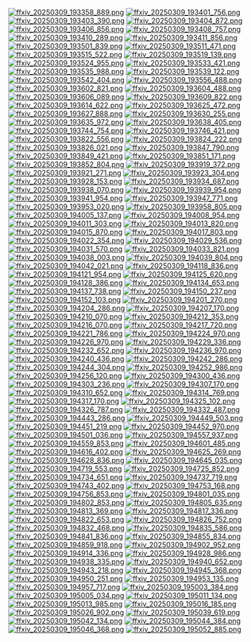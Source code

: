 [![ffxiv_20250309_193358_889.png](./image_j_thumb/ffxiv_20250309_193358_889.png.thumb.jpg)](./image_j/ffxiv_20250309_193358_889.png) 
[![ffxiv_20250309_193401_756.png](./image_j_thumb/ffxiv_20250309_193401_756.png.thumb.jpg)](./image_j/ffxiv_20250309_193401_756.png) 
[![ffxiv_20250309_193403_390.png](./image_j_thumb/ffxiv_20250309_193403_390.png.thumb.jpg)](./image_j/ffxiv_20250309_193403_390.png) 
[![ffxiv_20250309_193404_872.png](./image_j_thumb/ffxiv_20250309_193404_872.png.thumb.jpg)](./image_j/ffxiv_20250309_193404_872.png) 
[![ffxiv_20250309_193406_856.png](./image_j_thumb/ffxiv_20250309_193406_856.png.thumb.jpg)](./image_j/ffxiv_20250309_193406_856.png) 
[![ffxiv_20250309_193408_757.png](./image_j_thumb/ffxiv_20250309_193408_757.png.thumb.jpg)](./image_j/ffxiv_20250309_193408_757.png) 
[![ffxiv_20250309_193410_289.png](./image_j_thumb/ffxiv_20250309_193410_289.png.thumb.jpg)](./image_j/ffxiv_20250309_193410_289.png) 
[![ffxiv_20250309_193411_856.png](./image_j_thumb/ffxiv_20250309_193411_856.png.thumb.jpg)](./image_j/ffxiv_20250309_193411_856.png) 
[![ffxiv_20250309_193501_839.png](./image_j_thumb/ffxiv_20250309_193501_839.png.thumb.jpg)](./image_j/ffxiv_20250309_193501_839.png) 
[![ffxiv_20250309_193511_471.png](./image_j_thumb/ffxiv_20250309_193511_471.png.thumb.jpg)](./image_j/ffxiv_20250309_193511_471.png) 
[![ffxiv_20250309_193515_522.png](./image_j_thumb/ffxiv_20250309_193515_522.png.thumb.jpg)](./image_j/ffxiv_20250309_193515_522.png) 
[![ffxiv_20250309_193519_139.png](./image_j_thumb/ffxiv_20250309_193519_139.png.thumb.jpg)](./image_j/ffxiv_20250309_193519_139.png) 
[![ffxiv_20250309_193524_955.png](./image_j_thumb/ffxiv_20250309_193524_955.png.thumb.jpg)](./image_j/ffxiv_20250309_193524_955.png) 
[![ffxiv_20250309_193533_421.png](./image_j_thumb/ffxiv_20250309_193533_421.png.thumb.jpg)](./image_j/ffxiv_20250309_193533_421.png) 
[![ffxiv_20250309_193535_988.png](./image_j_thumb/ffxiv_20250309_193535_988.png.thumb.jpg)](./image_j/ffxiv_20250309_193535_988.png) 
[![ffxiv_20250309_193539_122.png](./image_j_thumb/ffxiv_20250309_193539_122.png.thumb.jpg)](./image_j/ffxiv_20250309_193539_122.png) 
[![ffxiv_20250309_193542_404.png](./image_j_thumb/ffxiv_20250309_193542_404.png.thumb.jpg)](./image_j/ffxiv_20250309_193542_404.png) 
[![ffxiv_20250309_193556_488.png](./image_j_thumb/ffxiv_20250309_193556_488.png.thumb.jpg)](./image_j/ffxiv_20250309_193556_488.png) 
[![ffxiv_20250309_193602_821.png](./image_j_thumb/ffxiv_20250309_193602_821.png.thumb.jpg)](./image_j/ffxiv_20250309_193602_821.png) 
[![ffxiv_20250309_193604_488.png](./image_j_thumb/ffxiv_20250309_193604_488.png.thumb.jpg)](./image_j/ffxiv_20250309_193604_488.png) 
[![ffxiv_20250309_193606_089.png](./image_j_thumb/ffxiv_20250309_193606_089.png.thumb.jpg)](./image_j/ffxiv_20250309_193606_089.png) 
[![ffxiv_20250309_193609_822.png](./image_j_thumb/ffxiv_20250309_193609_822.png.thumb.jpg)](./image_j/ffxiv_20250309_193609_822.png) 
[![ffxiv_20250309_193614_622.png](./image_j_thumb/ffxiv_20250309_193614_622.png.thumb.jpg)](./image_j/ffxiv_20250309_193614_622.png) 
[![ffxiv_20250309_193625_472.png](./image_j_thumb/ffxiv_20250309_193625_472.png.thumb.jpg)](./image_j/ffxiv_20250309_193625_472.png) 
[![ffxiv_20250309_193627_888.png](./image_j_thumb/ffxiv_20250309_193627_888.png.thumb.jpg)](./image_j/ffxiv_20250309_193627_888.png) 
[![ffxiv_20250309_193630_255.png](./image_j_thumb/ffxiv_20250309_193630_255.png.thumb.jpg)](./image_j/ffxiv_20250309_193630_255.png) 
[![ffxiv_20250309_193635_972.png](./image_j_thumb/ffxiv_20250309_193635_972.png.thumb.jpg)](./image_j/ffxiv_20250309_193635_972.png) 
[![ffxiv_20250309_193638_405.png](./image_j_thumb/ffxiv_20250309_193638_405.png.thumb.jpg)](./image_j/ffxiv_20250309_193638_405.png) 
[![ffxiv_20250309_193744_754.png](./image_j_thumb/ffxiv_20250309_193744_754.png.thumb.jpg)](./image_j/ffxiv_20250309_193744_754.png) 
[![ffxiv_20250309_193746_421.png](./image_j_thumb/ffxiv_20250309_193746_421.png.thumb.jpg)](./image_j/ffxiv_20250309_193746_421.png) 
[![ffxiv_20250309_193822_556.png](./image_j_thumb/ffxiv_20250309_193822_556.png.thumb.jpg)](./image_j/ffxiv_20250309_193822_556.png) 
[![ffxiv_20250309_193824_222.png](./image_j_thumb/ffxiv_20250309_193824_222.png.thumb.jpg)](./image_j/ffxiv_20250309_193824_222.png) 
[![ffxiv_20250309_193826_021.png](./image_j_thumb/ffxiv_20250309_193826_021.png.thumb.jpg)](./image_j/ffxiv_20250309_193826_021.png) 
[![ffxiv_20250309_193847_790.png](./image_j_thumb/ffxiv_20250309_193847_790.png.thumb.jpg)](./image_j/ffxiv_20250309_193847_790.png) 
[![ffxiv_20250309_193849_421.png](./image_j_thumb/ffxiv_20250309_193849_421.png.thumb.jpg)](./image_j/ffxiv_20250309_193849_421.png) 
[![ffxiv_20250309_193851_171.png](./image_j_thumb/ffxiv_20250309_193851_171.png.thumb.jpg)](./image_j/ffxiv_20250309_193851_171.png) 
[![ffxiv_20250309_193852_804.png](./image_j_thumb/ffxiv_20250309_193852_804.png.thumb.jpg)](./image_j/ffxiv_20250309_193852_804.png) 
[![ffxiv_20250309_193919_372.png](./image_j_thumb/ffxiv_20250309_193919_372.png.thumb.jpg)](./image_j/ffxiv_20250309_193919_372.png) 
[![ffxiv_20250309_193921_271.png](./image_j_thumb/ffxiv_20250309_193921_271.png.thumb.jpg)](./image_j/ffxiv_20250309_193921_271.png) 
[![ffxiv_20250309_193923_304.png](./image_j_thumb/ffxiv_20250309_193923_304.png.thumb.jpg)](./image_j/ffxiv_20250309_193923_304.png) 
[![ffxiv_20250309_193928_153.png](./image_j_thumb/ffxiv_20250309_193928_153.png.thumb.jpg)](./image_j/ffxiv_20250309_193928_153.png) 
[![ffxiv_20250309_193934_687.png](./image_j_thumb/ffxiv_20250309_193934_687.png.thumb.jpg)](./image_j/ffxiv_20250309_193934_687.png) 
[![ffxiv_20250309_193938_070.png](./image_j_thumb/ffxiv_20250309_193938_070.png.thumb.jpg)](./image_j/ffxiv_20250309_193938_070.png) 
[![ffxiv_20250309_193939_954.png](./image_j_thumb/ffxiv_20250309_193939_954.png.thumb.jpg)](./image_j/ffxiv_20250309_193939_954.png) 
[![ffxiv_20250309_193941_954.png](./image_j_thumb/ffxiv_20250309_193941_954.png.thumb.jpg)](./image_j/ffxiv_20250309_193941_954.png) 
[![ffxiv_20250309_193947_771.png](./image_j_thumb/ffxiv_20250309_193947_771.png.thumb.jpg)](./image_j/ffxiv_20250309_193947_771.png) 
[![ffxiv_20250309_193953_020.png](./image_j_thumb/ffxiv_20250309_193953_020.png.thumb.jpg)](./image_j/ffxiv_20250309_193953_020.png) 
[![ffxiv_20250309_193958_805.png](./image_j_thumb/ffxiv_20250309_193958_805.png.thumb.jpg)](./image_j/ffxiv_20250309_193958_805.png) 
[![ffxiv_20250309_194005_137.png](./image_j_thumb/ffxiv_20250309_194005_137.png.thumb.jpg)](./image_j/ffxiv_20250309_194005_137.png) 
[![ffxiv_20250309_194008_954.png](./image_j_thumb/ffxiv_20250309_194008_954.png.thumb.jpg)](./image_j/ffxiv_20250309_194008_954.png) 
[![ffxiv_20250309_194011_303.png](./image_j_thumb/ffxiv_20250309_194011_303.png.thumb.jpg)](./image_j/ffxiv_20250309_194011_303.png) 
[![ffxiv_20250309_194013_820.png](./image_j_thumb/ffxiv_20250309_194013_820.png.thumb.jpg)](./image_j/ffxiv_20250309_194013_820.png) 
[![ffxiv_20250309_194015_870.png](./image_j_thumb/ffxiv_20250309_194015_870.png.thumb.jpg)](./image_j/ffxiv_20250309_194015_870.png) 
[![ffxiv_20250309_194017_803.png](./image_j_thumb/ffxiv_20250309_194017_803.png.thumb.jpg)](./image_j/ffxiv_20250309_194017_803.png) 
[![ffxiv_20250309_194022_354.png](./image_j_thumb/ffxiv_20250309_194022_354.png.thumb.jpg)](./image_j/ffxiv_20250309_194022_354.png) 
[![ffxiv_20250309_194029_536.png](./image_j_thumb/ffxiv_20250309_194029_536.png.thumb.jpg)](./image_j/ffxiv_20250309_194029_536.png) 
[![ffxiv_20250309_194031_570.png](./image_j_thumb/ffxiv_20250309_194031_570.png.thumb.jpg)](./image_j/ffxiv_20250309_194031_570.png) 
[![ffxiv_20250309_194033_821.png](./image_j_thumb/ffxiv_20250309_194033_821.png.thumb.jpg)](./image_j/ffxiv_20250309_194033_821.png) 
[![ffxiv_20250309_194038_003.png](./image_j_thumb/ffxiv_20250309_194038_003.png.thumb.jpg)](./image_j/ffxiv_20250309_194038_003.png) 
[![ffxiv_20250309_194039_804.png](./image_j_thumb/ffxiv_20250309_194039_804.png.thumb.jpg)](./image_j/ffxiv_20250309_194039_804.png) 
[![ffxiv_20250309_194042_021.png](./image_j_thumb/ffxiv_20250309_194042_021.png.thumb.jpg)](./image_j/ffxiv_20250309_194042_021.png) 
[![ffxiv_20250309_194118_836.png](./image_j_thumb/ffxiv_20250309_194118_836.png.thumb.jpg)](./image_j/ffxiv_20250309_194118_836.png) 
[![ffxiv_20250309_194121_954.png](./image_j_thumb/ffxiv_20250309_194121_954.png.thumb.jpg)](./image_j/ffxiv_20250309_194121_954.png) 
[![ffxiv_20250309_194125_620.png](./image_j_thumb/ffxiv_20250309_194125_620.png.thumb.jpg)](./image_j/ffxiv_20250309_194125_620.png) 
[![ffxiv_20250309_194128_386.png](./image_j_thumb/ffxiv_20250309_194128_386.png.thumb.jpg)](./image_j/ffxiv_20250309_194128_386.png) 
[![ffxiv_20250309_194134_653.png](./image_j_thumb/ffxiv_20250309_194134_653.png.thumb.jpg)](./image_j/ffxiv_20250309_194134_653.png) 
[![ffxiv_20250309_194137_738.png](./image_j_thumb/ffxiv_20250309_194137_738.png.thumb.jpg)](./image_j/ffxiv_20250309_194137_738.png) 
[![ffxiv_20250309_194150_237.png](./image_j_thumb/ffxiv_20250309_194150_237.png.thumb.jpg)](./image_j/ffxiv_20250309_194150_237.png) 
[![ffxiv_20250309_194152_103.png](./image_j_thumb/ffxiv_20250309_194152_103.png.thumb.jpg)](./image_j/ffxiv_20250309_194152_103.png) 
[![ffxiv_20250309_194201_270.png](./image_j_thumb/ffxiv_20250309_194201_270.png.thumb.jpg)](./image_j/ffxiv_20250309_194201_270.png) 
[![ffxiv_20250309_194204_286.png](./image_j_thumb/ffxiv_20250309_194204_286.png.thumb.jpg)](./image_j/ffxiv_20250309_194204_286.png) 
[![ffxiv_20250309_194207_170.png](./image_j_thumb/ffxiv_20250309_194207_170.png.thumb.jpg)](./image_j/ffxiv_20250309_194207_170.png) 
[![ffxiv_20250309_194210_070.png](./image_j_thumb/ffxiv_20250309_194210_070.png.thumb.jpg)](./image_j/ffxiv_20250309_194210_070.png) 
[![ffxiv_20250309_194212_353.png](./image_j_thumb/ffxiv_20250309_194212_353.png.thumb.jpg)](./image_j/ffxiv_20250309_194212_353.png) 
[![ffxiv_20250309_194216_070.png](./image_j_thumb/ffxiv_20250309_194216_070.png.thumb.jpg)](./image_j/ffxiv_20250309_194216_070.png) 
[![ffxiv_20250309_194217_720.png](./image_j_thumb/ffxiv_20250309_194217_720.png.thumb.jpg)](./image_j/ffxiv_20250309_194217_720.png) 
[![ffxiv_20250309_194221_786.png](./image_j_thumb/ffxiv_20250309_194221_786.png.thumb.jpg)](./image_j/ffxiv_20250309_194221_786.png) 
[![ffxiv_20250309_194224_970.png](./image_j_thumb/ffxiv_20250309_194224_970.png.thumb.jpg)](./image_j/ffxiv_20250309_194224_970.png) 
[![ffxiv_20250309_194226_970.png](./image_j_thumb/ffxiv_20250309_194226_970.png.thumb.jpg)](./image_j/ffxiv_20250309_194226_970.png) 
[![ffxiv_20250309_194229_336.png](./image_j_thumb/ffxiv_20250309_194229_336.png.thumb.jpg)](./image_j/ffxiv_20250309_194229_336.png) 
[![ffxiv_20250309_194232_652.png](./image_j_thumb/ffxiv_20250309_194232_652.png.thumb.jpg)](./image_j/ffxiv_20250309_194232_652.png) 
[![ffxiv_20250309_194236_970.png](./image_j_thumb/ffxiv_20250309_194236_970.png.thumb.jpg)](./image_j/ffxiv_20250309_194236_970.png) 
[![ffxiv_20250309_194240_436.png](./image_j_thumb/ffxiv_20250309_194240_436.png.thumb.jpg)](./image_j/ffxiv_20250309_194240_436.png) 
[![ffxiv_20250309_194242_286.png](./image_j_thumb/ffxiv_20250309_194242_286.png.thumb.jpg)](./image_j/ffxiv_20250309_194242_286.png) 
[![ffxiv_20250309_194244_304.png](./image_j_thumb/ffxiv_20250309_194244_304.png.thumb.jpg)](./image_j/ffxiv_20250309_194244_304.png) 
[![ffxiv_20250309_194252_986.png](./image_j_thumb/ffxiv_20250309_194252_986.png.thumb.jpg)](./image_j/ffxiv_20250309_194252_986.png) 
[![ffxiv_20250309_194256_120.png](./image_j_thumb/ffxiv_20250309_194256_120.png.thumb.jpg)](./image_j/ffxiv_20250309_194256_120.png) 
[![ffxiv_20250309_194300_436.png](./image_j_thumb/ffxiv_20250309_194300_436.png.thumb.jpg)](./image_j/ffxiv_20250309_194300_436.png) 
[![ffxiv_20250309_194303_236.png](./image_j_thumb/ffxiv_20250309_194303_236.png.thumb.jpg)](./image_j/ffxiv_20250309_194303_236.png) 
[![ffxiv_20250309_194307_170.png](./image_j_thumb/ffxiv_20250309_194307_170.png.thumb.jpg)](./image_j/ffxiv_20250309_194307_170.png) 
[![ffxiv_20250309_194310_652.png](./image_j_thumb/ffxiv_20250309_194310_652.png.thumb.jpg)](./image_j/ffxiv_20250309_194310_652.png) 
[![ffxiv_20250309_194314_769.png](./image_j_thumb/ffxiv_20250309_194314_769.png.thumb.jpg)](./image_j/ffxiv_20250309_194314_769.png) 
[![ffxiv_20250309_194317_170.png](./image_j_thumb/ffxiv_20250309_194317_170.png.thumb.jpg)](./image_j/ffxiv_20250309_194317_170.png) 
[![ffxiv_20250309_194325_102.png](./image_j_thumb/ffxiv_20250309_194325_102.png.thumb.jpg)](./image_j/ffxiv_20250309_194325_102.png) 
[![ffxiv_20250309_194326_787.png](./image_j_thumb/ffxiv_20250309_194326_787.png.thumb.jpg)](./image_j/ffxiv_20250309_194326_787.png) 
[![ffxiv_20250309_194332_487.png](./image_j_thumb/ffxiv_20250309_194332_487.png.thumb.jpg)](./image_j/ffxiv_20250309_194332_487.png) 
[![ffxiv_20250309_194443_286.png](./image_j_thumb/ffxiv_20250309_194443_286.png.thumb.jpg)](./image_j/ffxiv_20250309_194443_286.png) 
[![ffxiv_20250309_194449_503.png](./image_j_thumb/ffxiv_20250309_194449_503.png.thumb.jpg)](./image_j/ffxiv_20250309_194449_503.png) 
[![ffxiv_20250309_194451_219.png](./image_j_thumb/ffxiv_20250309_194451_219.png.thumb.jpg)](./image_j/ffxiv_20250309_194451_219.png) 
[![ffxiv_20250309_194452_970.png](./image_j_thumb/ffxiv_20250309_194452_970.png.thumb.jpg)](./image_j/ffxiv_20250309_194452_970.png) 
[![ffxiv_20250309_194501_036.png](./image_j_thumb/ffxiv_20250309_194501_036.png.thumb.jpg)](./image_j/ffxiv_20250309_194501_036.png) 
[![ffxiv_20250309_194557_937.png](./image_j_thumb/ffxiv_20250309_194557_937.png.thumb.jpg)](./image_j/ffxiv_20250309_194557_937.png) 
[![ffxiv_20250309_194559_853.png](./image_j_thumb/ffxiv_20250309_194559_853.png.thumb.jpg)](./image_j/ffxiv_20250309_194559_853.png) 
[![ffxiv_20250309_194601_485.png](./image_j_thumb/ffxiv_20250309_194601_485.png.thumb.jpg)](./image_j/ffxiv_20250309_194601_485.png) 
[![ffxiv_20250309_194616_402.png](./image_j_thumb/ffxiv_20250309_194616_402.png.thumb.jpg)](./image_j/ffxiv_20250309_194616_402.png) 
[![ffxiv_20250309_194625_269.png](./image_j_thumb/ffxiv_20250309_194625_269.png.thumb.jpg)](./image_j/ffxiv_20250309_194625_269.png) 
[![ffxiv_20250309_194628_836.png](./image_j_thumb/ffxiv_20250309_194628_836.png.thumb.jpg)](./image_j/ffxiv_20250309_194628_836.png) 
[![ffxiv_20250309_194645_035.png](./image_j_thumb/ffxiv_20250309_194645_035.png.thumb.jpg)](./image_j/ffxiv_20250309_194645_035.png) 
[![ffxiv_20250309_194719_553.png](./image_j_thumb/ffxiv_20250309_194719_553.png.thumb.jpg)](./image_j/ffxiv_20250309_194719_553.png) 
[![ffxiv_20250309_194725_852.png](./image_j_thumb/ffxiv_20250309_194725_852.png.thumb.jpg)](./image_j/ffxiv_20250309_194725_852.png) 
[![ffxiv_20250309_194734_651.png](./image_j_thumb/ffxiv_20250309_194734_651.png.thumb.jpg)](./image_j/ffxiv_20250309_194734_651.png) 
[![ffxiv_20250309_194737_719.png](./image_j_thumb/ffxiv_20250309_194737_719.png.thumb.jpg)](./image_j/ffxiv_20250309_194737_719.png) 
[![ffxiv_20250309_194743_402.png](./image_j_thumb/ffxiv_20250309_194743_402.png.thumb.jpg)](./image_j/ffxiv_20250309_194743_402.png) 
[![ffxiv_20250309_194753_168.png](./image_j_thumb/ffxiv_20250309_194753_168.png.thumb.jpg)](./image_j/ffxiv_20250309_194753_168.png) 
[![ffxiv_20250309_194756_853.png](./image_j_thumb/ffxiv_20250309_194756_853.png.thumb.jpg)](./image_j/ffxiv_20250309_194756_853.png) 
[![ffxiv_20250309_194801_035.png](./image_j_thumb/ffxiv_20250309_194801_035.png.thumb.jpg)](./image_j/ffxiv_20250309_194801_035.png) 
[![ffxiv_20250309_194802_853.png](./image_j_thumb/ffxiv_20250309_194802_853.png.thumb.jpg)](./image_j/ffxiv_20250309_194802_853.png) 
[![ffxiv_20250309_194805_635.png](./image_j_thumb/ffxiv_20250309_194805_635.png.thumb.jpg)](./image_j/ffxiv_20250309_194805_635.png) 
[![ffxiv_20250309_194813_369.png](./image_j_thumb/ffxiv_20250309_194813_369.png.thumb.jpg)](./image_j/ffxiv_20250309_194813_369.png) 
[![ffxiv_20250309_194817_336.png](./image_j_thumb/ffxiv_20250309_194817_336.png.thumb.jpg)](./image_j/ffxiv_20250309_194817_336.png) 
[![ffxiv_20250309_194822_653.png](./image_j_thumb/ffxiv_20250309_194822_653.png.thumb.jpg)](./image_j/ffxiv_20250309_194822_653.png) 
[![ffxiv_20250309_194826_752.png](./image_j_thumb/ffxiv_20250309_194826_752.png.thumb.jpg)](./image_j/ffxiv_20250309_194826_752.png) 
[![ffxiv_20250309_194832_468.png](./image_j_thumb/ffxiv_20250309_194832_468.png.thumb.jpg)](./image_j/ffxiv_20250309_194832_468.png) 
[![ffxiv_20250309_194835_586.png](./image_j_thumb/ffxiv_20250309_194835_586.png.thumb.jpg)](./image_j/ffxiv_20250309_194835_586.png) 
[![ffxiv_20250309_194841_836.png](./image_j_thumb/ffxiv_20250309_194841_836.png.thumb.jpg)](./image_j/ffxiv_20250309_194841_836.png) 
[![ffxiv_20250309_194855_834.png](./image_j_thumb/ffxiv_20250309_194855_834.png.thumb.jpg)](./image_j/ffxiv_20250309_194855_834.png) 
[![ffxiv_20250309_194859_918.png](./image_j_thumb/ffxiv_20250309_194859_918.png.thumb.jpg)](./image_j/ffxiv_20250309_194859_918.png) 
[![ffxiv_20250309_194902_952.png](./image_j_thumb/ffxiv_20250309_194902_952.png.thumb.jpg)](./image_j/ffxiv_20250309_194902_952.png) 
[![ffxiv_20250309_194914_336.png](./image_j_thumb/ffxiv_20250309_194914_336.png.thumb.jpg)](./image_j/ffxiv_20250309_194914_336.png) 
[![ffxiv_20250309_194928_986.png](./image_j_thumb/ffxiv_20250309_194928_986.png.thumb.jpg)](./image_j/ffxiv_20250309_194928_986.png) 
[![ffxiv_20250309_194938_335.png](./image_j_thumb/ffxiv_20250309_194938_335.png.thumb.jpg)](./image_j/ffxiv_20250309_194938_335.png) 
[![ffxiv_20250309_194940_652.png](./image_j_thumb/ffxiv_20250309_194940_652.png.thumb.jpg)](./image_j/ffxiv_20250309_194940_652.png) 
[![ffxiv_20250309_194943_218.png](./image_j_thumb/ffxiv_20250309_194943_218.png.thumb.jpg)](./image_j/ffxiv_20250309_194943_218.png) 
[![ffxiv_20250309_194945_368.png](./image_j_thumb/ffxiv_20250309_194945_368.png.thumb.jpg)](./image_j/ffxiv_20250309_194945_368.png) 
[![ffxiv_20250309_194950_251.png](./image_j_thumb/ffxiv_20250309_194950_251.png.thumb.jpg)](./image_j/ffxiv_20250309_194950_251.png) 
[![ffxiv_20250309_194953_135.png](./image_j_thumb/ffxiv_20250309_194953_135.png.thumb.jpg)](./image_j/ffxiv_20250309_194953_135.png) 
[![ffxiv_20250309_194957_717.png](./image_j_thumb/ffxiv_20250309_194957_717.png.thumb.jpg)](./image_j/ffxiv_20250309_194957_717.png) 
[![ffxiv_20250309_195003_384.png](./image_j_thumb/ffxiv_20250309_195003_384.png.thumb.jpg)](./image_j/ffxiv_20250309_195003_384.png) 
[![ffxiv_20250309_195005_034.png](./image_j_thumb/ffxiv_20250309_195005_034.png.thumb.jpg)](./image_j/ffxiv_20250309_195005_034.png) 
[![ffxiv_20250309_195011_134.png](./image_j_thumb/ffxiv_20250309_195011_134.png.thumb.jpg)](./image_j/ffxiv_20250309_195011_134.png) 
[![ffxiv_20250309_195013_985.png](./image_j_thumb/ffxiv_20250309_195013_985.png.thumb.jpg)](./image_j/ffxiv_20250309_195013_985.png) 
[![ffxiv_20250309_195016_185.png](./image_j_thumb/ffxiv_20250309_195016_185.png.thumb.jpg)](./image_j/ffxiv_20250309_195016_185.png) 
[![ffxiv_20250309_195026_902.png](./image_j_thumb/ffxiv_20250309_195026_902.png.thumb.jpg)](./image_j/ffxiv_20250309_195026_902.png) 
[![ffxiv_20250309_195039_619.png](./image_j_thumb/ffxiv_20250309_195039_619.png.thumb.jpg)](./image_j/ffxiv_20250309_195039_619.png) 
[![ffxiv_20250309_195042_134.png](./image_j_thumb/ffxiv_20250309_195042_134.png.thumb.jpg)](./image_j/ffxiv_20250309_195042_134.png) 
[![ffxiv_20250309_195044_384.png](./image_j_thumb/ffxiv_20250309_195044_384.png.thumb.jpg)](./image_j/ffxiv_20250309_195044_384.png) 
[![ffxiv_20250309_195046_368.png](./image_j_thumb/ffxiv_20250309_195046_368.png.thumb.jpg)](./image_j/ffxiv_20250309_195046_368.png) 
[![ffxiv_20250309_195052_885.png](./image_j_thumb/ffxiv_20250309_195052_885.png.thumb.jpg)](./image_j/ffxiv_20250309_195052_885.png) 
